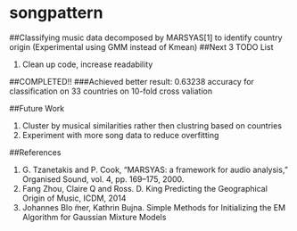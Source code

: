 # songpattern
##Classifying music data decomposed by MARSYAS[1] to identify country origin (Experimental using GMM instead of Kmean)
##Next 3 TODO List
<ol>
  <li>Clean up code, increase readability</li>
</ol>

##COMPLETED!!
###Achieved better result: 0.63238 accuracy for classification on 33 countries on 10-fold cross valiation

##Future Work
<ol>
   <li>Cluster by musical similarities rather then clustring based on countries</li>
   <li>Experiment with more song data to reduce overfitting</li>
</ol>
##References
<ol>
  <li>G. Tzanetakis and P. Cook, “MARSYAS: a framework for audio analysis,” Organised Sound, vol. 4, pp. 169–175, 2000.</li>
  <li>Fang Zhou, Claire Q and Ross. D. King Predicting the Geographical Origin of Music, ICDM, 2014</li>
  <li>Johannes Blo ̈mer, Kathrin Bujna. Simple Methods for Initializing the EM Algorithm for Gaussian Mixture Models</li>
</ol>
